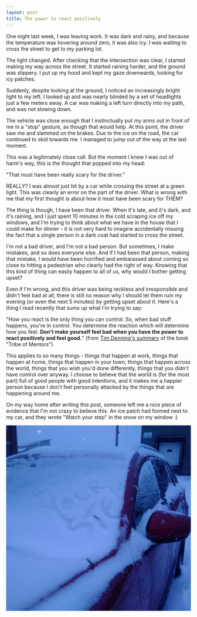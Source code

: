 ```yaml
---
layout: post
title: The power to react positively
---
```



One night last week, I was leaving work. It was dark and rainy, and because the temperature was hovering around zero, it was also icy. I was waiting to cross the street to get to my parking lot.

The light changed. After checking that the intersection was clear, I started making my way across the street. It started raining harder, and the ground was slippery. I put up my hood and kept my gaze downwards, looking for icy patches.

Suddenly, despite looking at the ground, I noticed an increasingly bright light to my left. I looked up and was nearly blinded by a set of headlights just a few meters away. A car was making a left turn directly into my path, and was not slowing down.

The vehicle was close enough that I instinctually put my arms out in front of me in a "stop" gesture, as though that would help. At this point, the driver saw me and slammed on the brakes. Due to the ice on the road, the car continued to skid towards me. I managed to jump out of the way at the last moment.

This was a legitimately close call. But the moment I knew I was out of harm's way, this is the thought that popped into my head:

"That must have been really scary for the driver."

REALLY? I was almost just hit by a car while crossing the street at a green light. This was clearly an error on the part of the driver. What is wrong with me that my first thought is about how it must have been scary for THEM?

The thing is though, I have been that driver. When it's late, and it's dark, and it's raining, and I just spent 10 minutes in the cold scraping ice off my windows, and I'm trying to think about what we have in the house that I could make for dinner - it is not very hard to imagine accidentally missing the fact that a single person in a dark coat had started to cross the street.

I'm not a bad driver, and I'm not a bad person. But sometimes, I make mistakes, and so does everyone else. And if I had been that person, making that mistake, I would have been horrified and embarassed about coming so close to hitting a pedestrian who clearly had the right of way. Knowing that this kind of thing can easily happen to all of us, why would I bother getting upset?

Even if I'm wrong, and this driver was being reckless and irresponsible and didn't feel bad at all, there is still no reason why I should let them ruin my evening (or even the next 5 minutes) by getting upset about it. Here's a thing I read recently that sums up what I'm trying to say:

"How you react is the only thing you can control. So, when bad stuff happens, you're in control. You determine the reaction which will determine how you feel. **Don't make yourself feel bad when you have the power to react positively and feel good.**" (from [Tim Denning's summary](https://medium.com/personal-growth/after-weeks-of-reading-tribe-of-mentors-heres-the-quick-lessons-you-can-learn-dde470325fe5) of the book "Tribe of Mentors")

This applies to so many things - things that happen at work, things that happen at home, things that happen in your town, things that happen across the world, things that you wish you'd done differently, things that you didn't have control over anyway. I choose to believe that the world is (for the most part) full of good people with good intentions, and it makes me a happier person because I don't feel personally attacked by the things that are happening around me.

On my way home after writing this post, someone left me a nice piece of evidence that I'm not crazy to believe this. An ice patch had formed next to my car, and they wrote "Watch your step" in the snow on my window :)

![A red vehicle with snow on its windshield](../images/Jan29-carmsg.jpg)
